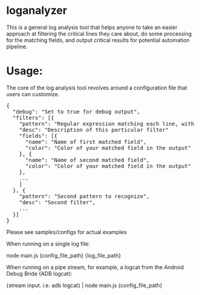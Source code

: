 # loganalyzer

This is a general log analysis tool that helps anyone to take an easier approach at filtering the critical lines they care about, do some processing for the matching fields, and output critical results for potential automation pipeline.

# Usage:

The core of the log analysis tool revolves around a configuration file that users can customize.

<pre>
{
  "debug": "Set to true for debug output",
  "filters": [{
    "pattern": "Regular expression matching each line, with brackets capturing interested fields",
    "desc": "Description of this particular filter" 
    "fields": [{
      "name": "Name of first matched field",
      "color": "Color of your matched field in the output"
    }, {
      "name": "Name of second matched field",
      "color": "Color of your matched field in the output"
    },
    ...
    ]
  }, {
    "pattern": "Second pattern to recognize",
    "desc": "Second filter",
    ...
  }]
}
</pre>

Please see samples/configs for actual examples

When running on a single log file:

node main.js {config_file_path} {log_file_path}

When running on a pipe stream, for example, a logcat from the Android Debug Bride (ADB logcat):

{stream input. i.e. adb logcat} | node main.js {config_file_path}

